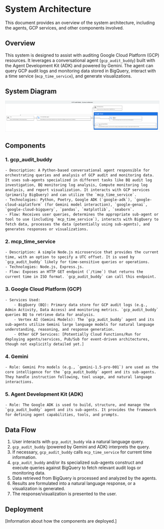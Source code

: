 # System Architecture

This document provides an overview of the system architecture, including the agents, GCP services, and other components involved.

## Overview

This system is designed to assist with auditing Google Cloud Platform (GCP) resources. It leverages a conversational agent (`gcp_audit_buddy`) built with the Agent Development Kit (ADK) and powered by Gemini. The agent can query GCP audit logs and monitoring data stored in BigQuery, interact with a time service (`mcp_time_service`), and generate visualizations.

## System Diagram

![System Architecture Diagram](arch_diagram.png)

## Components

### 1. gcp_audit_buddy
    - Description: A Python-based conversational agent responsible for orchestrating queries and analysis of GCP audit and monitoring data. It uses sub-agents specialized in different tasks like BQ audit log investigation, BQ monitoring log analysis, Compute monitoring log analysis, and report visualization. It interacts with GCP services (primarily BigQuery) and can utilize the `mcp_time_service`.
    - Technologies: Python, Poetry, Google ADK (`google-adk`), `google-cloud-aiplatform` (for Gemini model interaction), `google-genai`, `google-cloud-bigquery`, `pandas`, `matplotlib`, `seaborn`.
    - Flow: Receives user queries, determines the appropriate sub-agent or tool to use (including `mcp_time_service`), interacts with BigQuery to fetch data, processes the data (potentially using sub-agents), and generates responses or visualizations.

### 2. mcp_time_service
    - Description: A simple Node.js microservice that provides the current time, with an option to specify a UTC offset. It is used by `gcp_audit_buddy` likely for time-sensitive queries or operations.
    - Technologies: Node.js, Express.js.
    - Flow: Exposes an HTTP GET endpoint (`/time`) that returns the current time in ISO format. `gcp_audit_buddy` can call this endpoint.

### 3. Google Cloud Platform (GCP)
    - Services Used:
        - BigQuery (BQ): Primary data store for GCP audit logs (e.g., Admin Activity, Data Access) and monitoring metrics. `gcp_audit_buddy` queries BQ to retrieve data for analysis.
        - Vertex AI (Gemini Models): The `gcp_audit_buddy` agent and its sub-agents utilize Gemini large language models for natural language understanding, reasoning, and response generation.
        - Other GCP Services: [Potentially Cloud Functions/Run for deploying agents/services, Pub/Sub for event-driven architectures, though not explicitly detailed yet.]

### 4. Gemini
    - Role: Gemini Pro models (e.g., `gemini-1.5-pro-001`) are used as the core intelligence for the `gcp_audit_buddy` agent and its sub-agents. They handle instruction following, tool usage, and natural language interactions.

### 5. Agent Development Kit (ADK)
    - Role: The Google ADK is used to build, structure, and manage the `gcp_audit_buddy` agent and its sub-agents. It provides the framework for defining agent capabilities, tools, and prompts.

## Data Flow

1.  User interacts with `gcp_audit_buddy` via a natural language query.
2.  `gcp_audit_buddy` (powered by Gemini and ADK) interprets the query.
3.  If necessary, `gcp_audit_buddy` calls `mcp_time_service` for current time information.
4.  `gcp_audit_buddy` and/or its specialized sub-agents construct and execute queries against BigQuery to fetch relevant audit logs or monitoring data.
5.  Data retrieved from BigQuery is processed and analyzed by the agents.
6.  Results are formulated into a natural language response, or a visualization is generated.
7.  The response/visualization is presented to the user.

## Deployment

[Information about how the components are deployed.]
